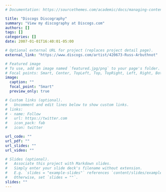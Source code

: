 ```yaml
---
# Documentation: https://sourcethemes.com/academic/docs/managing-content/

title: "Discogs Discography"
summary: "View my discography at Discogs.com"
authors: []
tags: []
categories: []
date: 2007-01-01T16:40:01-05:00

# Optional external URL for project (replaces project detail page).
external_link: "https://www.discogs.com/artist/420673-Russ-Arbuthnot"

# Featured image
# To use, add an image named `featured.jpg/png` to your page's folder.
# Focal points: Smart, Center, TopLeft, Top, TopRight, Left, Right, BottomLeft, Bottom, BottomRight.
image:
  caption: ""
  focal_point: "Smart"
  preview_only: true

# Custom links (optional).
#   Uncomment and edit lines below to show custom links.
# links:
# - name: Follow
#   url: https://twitter.com
#   icon_pack: fab
#   icon: twitter

url_code: ""
url_pdf: ""
url_slides: ""
url_video: ""

# Slides (optional).
#   Associate this project with Markdown slides.
#   Simply enter your slide deck's filename without extension.
#   E.g. `slides = "example-slides"` references `content/slides/example-slides.md`.
#   Otherwise, set `slides = ""`.
slides: ""
---
```

